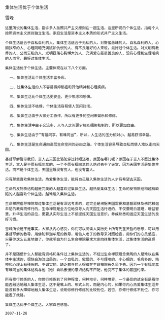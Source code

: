 集体生活优于个体生活

雪峰


    这里所说的集体生活，指许多人按照共产主义原则在一起生活，这里所说的个体生活，指每个人按照资本主义原则独立生活。家庭生活是资本主义本质的形式共产主义生活。

    个体生活适合于自私自利的人，集体生活适合于无私的人。对野蛮愚昧的人、自私自利的人、心胸狭窄的人、心理阴暗充满嫉妒仇恨的人、有不良嗜好的人来说，最好过个体生活。对文明有教养的人、公而忘私的人、光明磊落心胸博大的人、充满爱心慈悲善良的人、没有心理和生理毛病的人而言，最好过集体生活。

    集体生活优于个体生活，主要体现在以下八个方面。

      一、集体生活比个体生活丰富多彩。

      二、过集体生活的人不容易得抑郁症和其他精神和心理疾病。

      三、集体生活比个体生活更安全，更少焦虑和恐惧。

      四、集体生活不枯燥，个体生活容易使人苦闷封闭。

      五、集体生活由于大家分工协作，所以有更多的空闲来娱乐和修炼。

      六、集体生活中由于交流多，人与人之间更少相互捆绑和制约，所以更加自由。

      七、集体生活由于“有福同享，有难同当”，所以，人生活的压力相对小，越易获得幸福。

      八、集体生活是生命通向高层生命空间的必由之路。个体生活容易导致自私而使人难以走向天国。

    基督耶稣警示我们，富人去天国比骆驼穿过针眼还难，原因在哪儿呢？原因在于富人不愿过集体生活，富人是不愿有福同享的，一个不愿有福同享的人绝对去不了天堂，因为天国生活是集体生活，而不是个体生活，天国里既没有穷人，也没有富人。

    只有那些喜欢集体生活，热爱集体生活，能将自己融入集体生活的人才有希望去天国。

    生命的反物质结构越是完美的人越喜欢过集体生活，越热爱集体生活；生命的反物质结构越有缺陷的人越喜欢个体生活，越难融入集体生活。

    生命禅院倡导禅院草过集体生活是有深远考虑的，这完全是根据天国需要和基督耶稣及佛陀释迦牟尼的教诲而修行的，生命禅院是全方位地引导人向天国生活行进的，不仅要明白道理，增益智慧，升华生活的品位，更要从实际生活上不断提炼天国生活意识，养成熟悉和适应天国生活的良好习惯。

    雪峰所说是不是事实，大家从内心感受，你们可以阅读人类历史上所有先圣贤哲的思想，可以用基督耶稣的教导，用佛陀释迦牟尼的教导，用仙人老子的教导来对照检查，用你们的心灵感应，只要你这么认真地做了，你就明白为什么生命禅院要求大家向往集体生活，过集体生活的道理了。

    并不是随便什么人都能有资格和条件过上集体生活的，不经过生命禅院理念熏陶的人是难以在集体中生活的，很快会淘汰出局的。一个自私的、傲慢的、不可理喻的、小心眼的、毛病多的、精神和心理上有残疾的、不诚实的、缺乏教养的人很难在生命禅院长久呆下去。因为一个有福同享有难同当的集体结构与他（她）自私傲慢的意识结构不匹配，他受不了集体的氛围约束。

    所有修行修炼的人，你修行修炼到了何种程度，何种地步，何种境界，一个最佳的试金石是看你能否融洽地融入集体生活，这不是嘴上的、形式上的，而是内心的，如果你内心热爱集体生活并能没有多大障碍地融入集体生活，说明你修行修炼的比较到位，若否，你修行修炼不到位，你可能走了歧路。

    集体生活优于个体生活，大家自己感悟。

    2007-11-28



